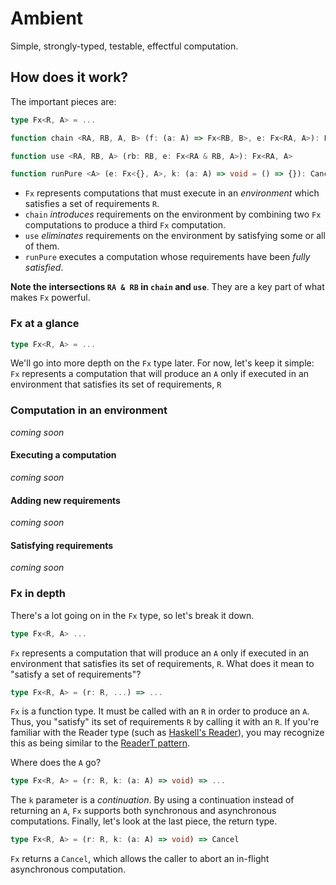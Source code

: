 # Ambient

Simple, strongly-typed, testable, effectful computation.

## How does it work?

The important pieces are:

```typescript
type Fx<R, A> = ...

function chain <RA, RB, A, B> (f: (a: A) => Fx<RB, B>, e: Fx<RA, A>): Fx<RA & RB, B>

function use <RA, RB, A> (rb: RB, e: Fx<RA & RB, A>): Fx<RA, A>

function runPure <A> (e: Fx<{}, A>, k: (a: A) => void = () => {}): Cancel
```

- `Fx` represents computations that must execute in an _environment_ which satisfies a set of requirements `R`.
- `chain` _introduces_ requirements on the environment by combining two `Fx` computations to produce a third `Fx` computation.
- `use` _eliminates_ requirements on the environment by satisfying some or all of them.
- `runPure` executes a computation whose requirements have been _fully satisfied_.

**Note the intersections `RA & RB` in `chain` and `use`**.  They are a key part of what makes `Fx` powerful.

### Fx at a glance

```typescript
type Fx<R, A> = ...
```

We'll go into more depth on the `Fx` type later.  For now, let's keep it simple: `Fx` represents a computation that will produce an `A` only if executed in an environment that satisfies its set of requirements, `R`

### Computation in an environment

_coming soon_

#### Executing a computation

_coming soon_

#### Adding new requirements

_coming soon_

#### Satisfying requirements

_coming soon_

### Fx in depth

There's a lot going on in the `Fx` type, so let's break it down.

```typescript
type Fx<R, A> ...
```

`Fx` represents a computation that will produce an `A` only if executed in an environment that satisfies its set of requirements, `R`.  What does it mean to "satisfy a set of requirements"?

```typescript
type Fx<R, A> = (r: R, ...) => ...
```

`Fx` is a function type.  It must be called with an `R` in order to produce an `A`.  Thus, you "satisfy" its set of requirements `R` by calling it with an `R`.  If you're familiar with the Reader type (such as [Haskell's Reader](http://hackage.haskell.org/package/mtl-2.2.2/docs/Control-Monad-Reader.html)), you may recognize this as being similar to the [ReaderT pattern](https://www.fpcomplete.com/blog/2017/06/readert-design-pattern).

Where does the `A` go?

```typescript
type Fx<R, A> = (r: R, k: (a: A) => void) => ...
```

The `k` parameter is a _continuation_.  By using a continuation instead of returning an `A`, `Fx` supports both synchronous and asynchronous computations.  Finally, let's look at the last piece, the return type.

```typescript
type Fx<R, A> = (r: R, k: (a: A) => void) => Cancel
```

`Fx` returns a `Cancel`, which allows the caller to abort an in-flight asynchronous computation.
